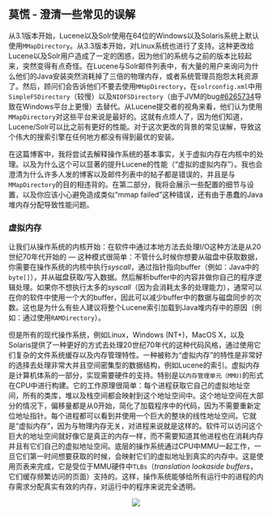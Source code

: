 

## 莫慌 - 澄清一些常见的误解

从3.1版本开始，Lucene以及Solr使用在64位的Windows以及Solaris系统上默认使用`MMapDirectory`。从3.3版本开始，对Linux系统也进行了支持。这种更改给Lucene以及Solr用户造成了一定的困惑，因为他们的系统与之前的版本比较起来，突然变得有点奇怪。在Lucene与Solr邮件列表中，有大量的用户来询问为什么他们的Java安装突然消耗掉了三倍的物理内存，或者系统管理员抱怨太耗资源了。然后，顾问们会告诉他们不要去使用`MMapDirectory`，在`solrconfig.xml`中用`SimpleFSDirectory`（较慢）以及`NIOFSDirectory`（由于JVM的bug[#6265734](http://bugs.sun.com/bugdatabase/view_bug.do?bug_id=6265734)导致在Windows平台上更慢）去替代。从Lucene提交者的视角来看，他们认为使用`MMapDirectory`对这些平台来说是最好的。这就有点烦人了，因为他们知道，Lucene/Solr可以比之前有更好的性能。对于这次更改的背景的常见误解，导致这个伟大的搜索引擎在任何地方都没有得到最优的安装。

在这篇博客中，我将尝试去解释操作系统的基本事实，关于虚拟内存在内核中的处理。以及为什么这个可以显著的提升Lucene的性能（“虚拟的虚拟内存”）。我也会澄清为什么许多人发的博客以及邮件列表中的帖子都是错误的，并且是与`MMapDirectory`的目的相违背的。在第二部分，我将会展示一些配置的细节与设置，以及你应该小心避免造成类似“mmap failed”这种错误，还有由于愚蠢的Java堆内存分配导致性能问题。

### 虚拟内存

让我们从操作系统的内核开始：在软件中通过本地方法去处理I/O这种方法是从20世纪70年代开始的 — 这种模式很简单：不管什么时候你想要从磁盘中获取数据，你需要在操作系统的内核中执行*syscall*，通过指针指向buffer（例如：Java中的`byte[]`），并从磁盘获取/写入数据。然后解析buffer中的内容并做你自己的程序逻辑处理。如果你不想执行太多的*syscall*（因为会消耗太多的处理能力），通常可以在你的软件中使用一个大的buffer，因此可以减少buffer中的数据与磁盘同步的次数。这也是为什么有些人建议将整个Lucene索引加载到Java堆内存中的原因（例如：通过使用`RAMDirectory`）。

但是所有的现代操作系统，例如Linux，Windows (NT+)，MacOS X，以及Solaris提供了一种更好的方式去处理20世纪70年代的这种代码风格，通过使用它们复杂的文件系统缓存以及内存管理特性。一种被称为“虚拟内存”的特性是非常好的选择去处理非常大并且空间密集型的数据结构，例如Lucene的索引。虚拟内存是计算机体系的一部分，实现需要硬件的支持。特别是以`内存管理单元（MMU)`的形式在CPU中进行构建。它的工作原理很简单：每个进程获取它自己的虚拟地址空间，所有的类库，堆以及栈空间都会映射到这个地址空间中。这个地址空间在大部分的情况下，偏移量都是从0开始，简化了加载程序中的代码，因为不需要重新定位地址指针。每个进程都可以看到并使用一个巨大的整块的线性地址空间。它就是“虚拟内存”，因为与物理内存无关，对进程来说就是这样的。软件可以访问这个巨大的地址空间就好像它是真正的内存一样，而不需要知道其他进程也在消耗内存并且有它们自己的虚拟地址空间。底层的操作系统通过CPU中MMU一起工作，一旦它们第一时间想要获取的时候，会映射它们的虚拟地址到真实的内存中。这是使用页表来完成，它是受位于MMU硬件中`TLBs`（*translation lookaside buffers*，它们缓存频繁访问的页面）支持的。这样，操作系统能够给所有运行中的进程的内存需求分配真实有效的内存，对运行中的程序来说完全透明。

<div align="center">
  <image src="https://lh4.googleusercontent.com/NltTm3thAeSa7BCj26dHUUL5or63nCqowKUGXd8QecT0NEOymEnL5ypQyFQwM-juSgwlHg3f75Im0ncbwS74NWJl8qL5DRoGENy-aZH-KnSf3WFCFZs" />
</div>


